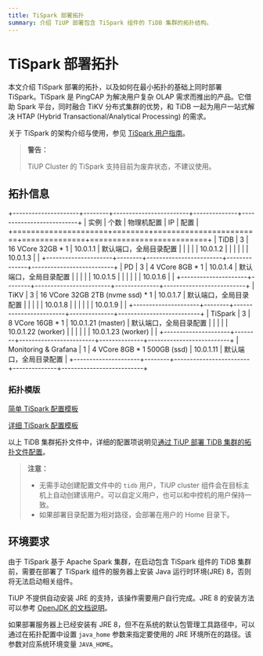 ```yaml
---
title: TiSpark 部署拓扑
summary: 介绍 TiUP 部署包含 TiSpark 组件的 TiDB 集群的拓扑结构。
---
```


# TiSpark 部署拓扑

本文介绍 TiSpark 部署的拓扑，以及如何在最小拓扑的基础上同时部署 TiSpark。TiSpark 是 PingCAP 为解决用户复杂 OLAP 需求而推出的产品。它借助 Spark 平台，同时融合 TiKV 分布式集群的优势，和 TiDB 一起为用户一站式解决 HTAP (Hybrid Transactional/Analytical Processing) 的需求。

关于 TiSpark 的架构介绍与使用，参见 [TiSpark 用户指南](/tispark-overview.md)。

> **警告：**
>
> TiUP Cluster 的 TiSpark 支持目前为废弃状态，不建议使用。

## 拓扑信息

+---------------------+--------+------------------------+--------------+--------------------------+
| 实例                 | 个数   | 物理机配置               | IP           | 配置                      |
+=====================+========+========================+==============+==========================+
| TiDB                | 3      | 16 VCore 32GB * 1      | 10.0.1.1     | 默认端口，全局目录配置       |
|                     |        |                        | 10.0.1.2     |                          |
|                     |        |                        | 10.0.1.3     |                          |
+---------------------+--------+------------------------+--------------+--------------------------+
| PD                  | 3      | 4 VCore 8GB * 1        | 10.0.1.4     | 默认端口，全局目录配置       |
|                     |        |                        | 10.0.1.5     |                          |
|                     |        |                        | 10.0.1.6     |                          |
+---------------------+--------+------------------------+--------------+--------------------------+
| TiKV                | 3      | 16 VCore 32GB 2TB (nvme ssd) * 1 | 10.0.1.7 | 默认端口，全局目录配置 |
|                     |        |                        | 10.0.1.8     |                          |
|                     |        |                        | 10.0.1.9     |                          |
+---------------------+--------+------------------------+--------------+--------------------------+
| TiSpark             | 3      | 8 VCore 16GB * 1       | 10.0.1.21 (master) | 默认端口，全局目录配置 |
|                     |        |                        | 10.0.1.22 (worker) |                    |
|                     |        |                        | 10.0.1.23 (worker) |                    |
+---------------------+--------+------------------------+--------------+--------------------------+
| Monitoring & Grafana | 1      | 4 VCore 8GB * 1 500GB (ssd) | 10.0.1.11 | 默认端口，全局目录配置    |
+---------------------+--------+------------------------+--------------+--------------------------+

### 拓扑模版

[简单 TiSpark 配置模板](https://github.com/pingcap/docs/blob/master/config-templates/simple-tispark.yaml)

[详细 TiSpark 配置模板](https://github.com/pingcap/docs/blob/master/config-templates/complex-tispark.yaml)

以上 TiDB 集群拓扑文件中，详细的配置项说明见[通过 TiUP 部署 TiDB 集群的拓扑文件配置](/tiup/tiup-cluster-topology-reference.md#tispark_masters)。

> **注意：**
>
> - 无需手动创建配置文件中的 `tidb` 用户，TiUP cluster 组件会在目标主机上自动创建该用户。可以自定义用户，也可以和中控机的用户保持一致。
> - 如果部署目录配置为相对路径，会部署在用户的 Home 目录下。

## 环境要求

由于 TiSpark 基于 Apache Spark 集群，在启动包含 TiSpark 组件的 TiDB 集群前，需要在部署了 TiSpark 组件的服务器上安装 Java 运行时环境(JRE) 8，否则将无法启动相关组件。

TiUP 不提供自动安装 JRE 的支持，该操作需要用户自行完成。JRE 8 的安装方法可以参考 [OpenJDK 的文档说明](https://openjdk.java.net/install/)。

如果部署服务器上已经安装有 JRE 8，但不在系统的默认包管理工具路径中，可以通过在拓扑配置中设置 `java_home` 参数来指定要使用的 JRE 环境所在的路径。该参数对应系统环境变量 `JAVA_HOME`。
